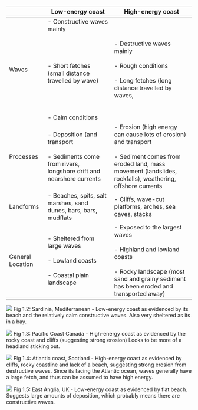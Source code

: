 
|   |Low-energy coast   |High-energy coast   |
|---|---|---|
|Waves|- Constructive waves mainly<br>    <br><br>  <br><br>- Short fetches (small distance travelled by wave)<br>    <br><br>  <br><br>- Calm conditions|- Destructive waves mainly<br>    <br>- Rough conditions<br>    <br>- Long fetches (long distance travelled by waves,|
|Processes|- Deposition (and transport <br>    <br>- Sediments come from rivers, longshore drift and nearshore currents|- Erosion (high energy can cause lots of erosion) and transport<br>    <br>- Sediment comes from eroded land, mass movement (landslides, rockfalls), weathering, offshore currents|
|Landforms|- Beaches, spits, salt marshes, sand dunes, bars, bars, mudflats|- Cliffs, wave-cut platforms, arches, sea caves, stacks|
|General Location|- Sheltered from large waves<br>    <br>- Lowland coasts<br>    <br>- Coastal plain landscape|- Exposed to the largest waves<br>    <br>- Highland and lowland coasts<br>    <br>- Rocky landscape (most sand and grainy sediment has been eroded and transported away)|


![](https://lh7-us.googleusercontent.com/dm3XcY8huHl0E1666QB9VBXrVENam2cdA7B_nrOwHSig3IHO_DlyN08-ef_RuzEMgJ5tUeDxqGBpQjnObo1gmMRE1Im-TMkakOflTQZAZcm4rRBe9lyvDjzLH9xnNywiLa5hR_9AgYYacWVlaNt4PA)
Fig 1.2: Sardinia, Mediterranean - Low-energy coast as evidenced by its beach and the relatively calm constructive waves. Also very sheltered as its in a bay.
  

![](https://lh7-us.googleusercontent.com/upXThB-OcfNb_HFCL2PLMRbFCgF24_ZVSpaTknieT8QES0d1RYRJFI0905nl7KxnGuTsPcG1X2s82in1WbpiluxRVtBv-vSwymwL3XiYcvJS0MgS-AmKAZM3_2qlrrDJdcXAQec1lL3xHupAIwAr5Q)
Fig 1.3: Pacific Coast Canada - High-energy coast as evidenced by the rocky coast and cliffs (suggesting strong erosion) Looks to be more of a headland sticking out.

![](https://lh7-us.googleusercontent.com/_Iq6qQlOUVyj4nJErY5CBaUHStfpFSMrCY8iv7HiOo25FX6ut2wWKesGZyBH1VVJZyqPOCpNWYi7OB8dY58aYOC-qOhVp_2PRNUeQUd-H_H3DTUU2chVDa4IzCRYPgqvH8mVsDKu4EdD2bTDIczlxA)
Fig 1.4: Atlantic coast, Scotland - High-energy coast as evidenced by cliffs, rocky coastline and lack of a beach, suggesting strong erosion from destructive waves. Since its facing the Atlantic ocean, waves generally have a large fetch, and thus can be assumed to have high energy.

  

![](https://lh7-us.googleusercontent.com/9F1zU5aeyLt3uOvGqxxUzu9hTrVYFdsk2EC9zxfnuOmryPvFaYqYLTYAuR64mWaLJZpMEHl7SuaZfGiwfEEqjUIElKmZFxbqZ0JkRxavs4ahW1F_G5qaybAbRhc5tsVK7kOakJm8I1mi9a5OYWIXxQ)
Fig 1.5: East Anglia, UK - Low-energy coast as evidenced by flat beach. Suggests large amounts of deposition, which probably means there are constructive waves.

